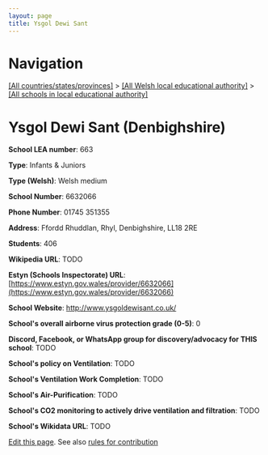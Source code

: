 ```yaml
---
layout: page
title: Ysgol Dewi Sant
---
```

# Navigation

[[All countries/states/provinces]](../../..) > [[All Welsh local educational authority]](../..) > [[All schools in local educational authority]](..)

# Ysgol Dewi Sant (Denbighshire)

**School LEA number**: 663

**Type**: Infants & Juniors

**Type (Welsh)**: Welsh medium

**School Number**: 6632066

**Phone Number**: 01745 351355

**Address**: Ffordd Rhuddlan, Rhyl, Denbighshire, LL18 2RE

**Students**: 406

**Wikipedia URL**: TODO

**Estyn (Schools Inspectorate) URL**: [https://www.estyn.gov.wales/provider/6632066](https://www.estyn.gov.wales/provider/6632066)

**School Website**: http://www.ysgoldewisant.co.uk/

**School's overall airborne virus protection grade (0-5)**: 0

**Discord, Facebook, or WhatsApp group for discovery/advocacy for THIS school**: TODO

**School's policy on Ventilation**: TODO

**School's Ventilation Work Completion**: TODO

**School's Air-Purification**: TODO

**School's CO2 monitoring to actively drive ventilation and filtration**: TODO

**School's Wikidata URL**: TODO




[Edit this page](https://github.com/ventilate-schools/Wales/edit/prif/./Denbighshire/Ysgol_Dewi_Sant.md). See also [rules for contribution](../../../contribution-rules/)